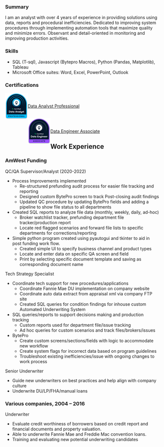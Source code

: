 ### Summary 
I am an analyst with over 4 years of experience in providing solutions using data, reports and procedural inefficiencies. Dedicated to improving system procedures through implementing automation tools that maximize quality and minimize errors. Observant and detail-oriented in monitoring and improving production activities. 

### Skills 
- SQL (T-sql), Javascript (Bytepro Macros), Python (Pandas, Matplotlib), Tableau 
- Microsoft Office suites: Word, Excel, PowerPoint, Outlook 


### Certifications
<img align="left" src="image/data_analyst_professional_badge.png" alt="b1">

<br/><br/>
[Data Analyst Professional](https://www.datacamp.com/certificate/DA0021347299859)
<br/><br/>

<img align="left" src="image/data_engineer_associate_badge.png" alt="b2">

<br/><br/>
[Data Engineer Associate](https://www.datacamp.com/certificate/DEA0014782084487)


## Work Experience
### AmWest Funding
QC/QA Supervisor/Analyst (2020-2022)
* Process Improvements implemented
  - Re-structured prefunding audit process for easier file tracking and reporting
  - Designed custom BytePro screen to track Post-closing audit findings
  - Updated QC procedure by updating BytePro fields and adding a pipeline to show file status to all departments 
* Created SQL reports to analyze file data (monthly, weekly, daily, ad-hoc) 
  - Broker watchlist tracker, prefunding department file tracker/production report
  - Locate red flagged scenarios and forward file lists to specific departments for corrections/reporting 
* Simple python program created using pyautogui and tkinter to aid in post funding work flow.
  - Created simple UI to specify business channel and product types
  - Locate and enter data on specific QA screen and field
  - Print by selecting specific document template and saving as corresponding document name 

Tech Strategy Specialist 
* Coordinate tech support for new procedures/applications 
  - Coordinate Fannie Mae DU implementation on company website 
  - Coordinate auto data extract from appraisal xml via company FTP site 
  - Created SQL queries for condition findings for inhouse custom Automated Underwriting System 
* SQL queries/reports to support decisions making and production tracking 
  - Custom reports used for department file/issue tracking 
  - Ad hoc queries for custom scenarios and track files/brokers/issues 
* BytePro 
  - Create custom screens/sections/fields with logic to accommodate new workflow 
  - Create system flags for incorrect data based on program guidelines 
  - Troubleshoot existing inefficiencies/issue with ongoing changes to work process

Senior Underwriter 
* Guide new underwriters on best practices and help align with company culture
* Underwrite DU/LP/FHA/manual loans 

### Various companies, 2004 – 2016 
Underwriter 
* Evaluate credit worthiness of borrowers based on credit report and financial documents and property valuation. 
* Able to underwrite Fannie Mae and Freddie Mac convention loans. 
* Training and evaluating new potential underwriting candidates 
